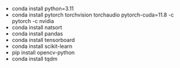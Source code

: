 - conda install python=3.11
- conda install pytorch torchvision torchaudio pytorch-cuda=11.8 -c pytorch -c nvidia
- conda install natsort
- conda install pandas
- conda install tensorboard
- conda install scikit-learn
- pip install opencv-python
- conda install tqdm



